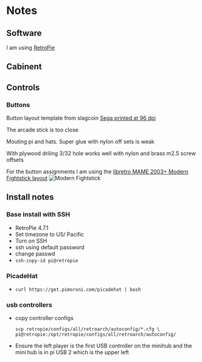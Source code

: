 # Notes

## Software

I am using [RetroPie](http://retropie.org.uk)

## Cabinent

## Controls


### Buttons
Button layout template from slagcoin 
[Sega printed at 96 dpi](https://www.slagcoin.com/joystick/layout/sega2_m.png)

The arcade stick is too close

Mouting pi and hats.
Super glue with nylon off sets is weak

With plywood driling 3/32 hole works well with nylon and brass m2.5 screw offsets

For the button assignments I am using the 
[libretro MAME 2003+ Modern Fightstick layout](https://docs.libretro.com/library/mame2003_plus/#default-retropad-layouts)
![Modern Fightstick](https://docs.libretro.com/image/core/mame2003-plus/fightstick.png)


## Install notes

### Base install with SSH
 * RetroPie 4.7.1
 * Set timezone to US/ Pacific
 * Turn on SSH
 * ssh using default password
 * change passwd
 * `ssh-copy-id pi@retropie`
 
### PicadeHat
 
 * `curl https://get.pimoroni.com/picadehat | bash`
 
### usb controllers
 
  * copy controller configs 
    ```
    scp retropie/configs/all/retroarch/autoconfig/*.cfg \
    pi@retropie:/opt/retropie/configs/all/retroarch/autoconfig/
    ```
  * Ensure the left player is the first USB controller on the minihub 
    and the mini hub is in pi USB 2 which is the upper left
  
  


